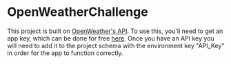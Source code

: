 # OpenWeatherChallenge

This project is built on [OpenWeather's API](https://openweathermap.org/current#example_JSON). To use this, you'll need to get an app key, which can be done for free [here](https://home.openweathermap.org/users/sign_in). Once you have an API key you will need to add it to the project schema with the environment key "API_Key" in order for the app to function correctly.
